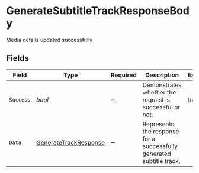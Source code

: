 # GenerateSubtitleTrackResponseBody

Media details updated successfully


## Fields

| Field                                                                     | Type                                                                      | Required                                                                  | Description                                                               | Example                                                                   |
| ------------------------------------------------------------------------- | ------------------------------------------------------------------------- | ------------------------------------------------------------------------- | ------------------------------------------------------------------------- | ------------------------------------------------------------------------- |
| `Success`                                                                 | *bool*                                                                    | :heavy_minus_sign:                                                        | Demonstrates whether the request is successful or not.                    | true                                                                      |
| `Data`                                                                    | [GenerateTrackResponse](../../Models/Components/GenerateTrackResponse.md) | :heavy_minus_sign:                                                        | Represents the response for a successfully generated subtitle track.      |                                                                           |